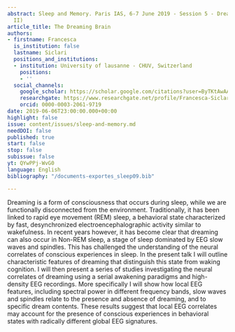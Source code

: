 ```yaml
---
abstract: Sleep and Memory. Paris IAS, 6-7 June 2019 - Session 5 - Dreaming (Part
  II)
article_title: The Dreaming Brain
authors:
- firstname: Francesca
  is_institution: false
  lastname: Siclari
  positions_and_institutions:
  - institution: University of lausanne - CHUV, Switzerland
    positions:
    - ''
  social_channels:
    google_scholar: https://scholar.google.com/citations?user=ByTKtAwAAAAJ&hl=en
    researchgate: https://www.researchgate.net/profile/Francesca-Siclari
    orcid: 0000-0003-2061-9719
date: 2019-06-06T23:00:00.000+00:00
highlight: false
issue: content/issues/sleep-and-memory.md
needDOI: false
published: true
start: false
stop: false
subissue: false
yt: QYwPPj-WvG0
language: English
bibliography: "/documents-exportes_sleep09.bib"

---
```

Dreaming is a form of consciousness that occurs during sleep, while we are functionally disconnected from the environment. Traditionally, it has been linked to rapid eye movement (REM) sleep, a behavioral state characterized by fast, desynchronized electroencephalographic activity similar to wakefulness. In recent years however, it has become clear that dreaming can also occur in Non-REM sleep, a stage of sleep dominated by EEG slow waves and spindles. This has challenged the understanding of the neural correlates of conscious experiences in sleep. In the present talk I will outline characteristic features of dreaming that distinguish this state from waking cognition. I will then present a series of studies investigating the neural correlates of dreaming using a serial awakening paradigms and high-density EEG recordings. More specifically I will show how local EEG features, including spectral power in different frequency bands, slow waves and spindles relate to the presence and absence of dreaming, and to  
specific dream contents. These results suggest that local EEG correlates may account for the presence of conscious experiences in behavioral states with radically different global EEG signatures.

<Youtube yt="QYwPPj-WvG0" caption="The Dreaming Brain" start="false" stop="false"></Youtube>